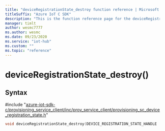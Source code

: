 ```yaml
---                             
title: "deviceRegistrationState_destroy function reference | Microsoft Docs" 
titleSuffix: "Azure IoT C SDK"            
description: "This is the function reference page for the deviceRegistrationState_destroy() function in the Azure IoT C SDK. This SDK is used with Azure IoT Hub and Azure IoT Hub Device Provisioning Service"            
manager: timlt                 
author: wesmc7777              
ms.author: wesmc               
ms.date: 09/23/2020                    
ms.service: "iot-hub"             
ms.custom: ""                
ms.topic: "reference"        
---                            
```


# deviceRegistrationState_destroy()

## Syntax

\#include "[azure-iot-sdk-c/provisioning_service_client/inc/prov_service_client/provisioning_sc_device_registration_state.h](../provisioning-sc-device-registration-state-h.md)"  
```C
void deviceRegistrationState_destroy(DEVICE_REGISTRATION_STATE_HANDLE  MU_C2);
```

